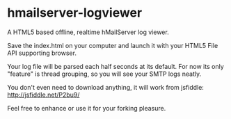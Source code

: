 hmailserver-logviewer
=====================

A HTML5 based offline, realtime hMailServer log viewer. 

Save the index.html on your computer and launch it with your HTML5 File API supporting browser. 

Your log file will be parsed each half seconds at its default.
For now its only "feature" is thread grouping, so you will see your SMTP logs neatly.

You don't even need to download anything, it will work from jsfiddle: http://jsfiddle.net/P2bu9/

Feel free to enhance or use it for your forking pleasure.
